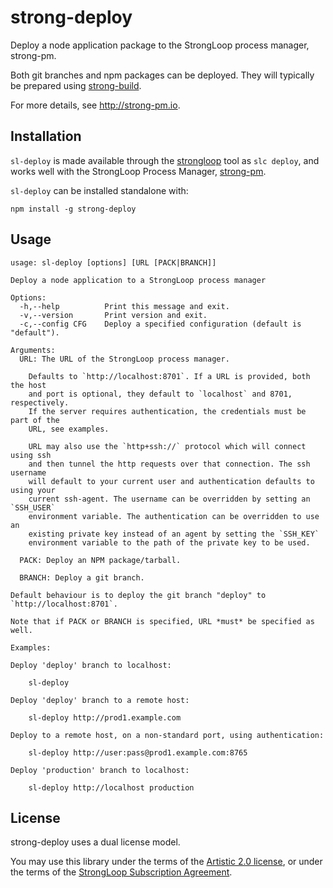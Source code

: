 # strong-deploy

Deploy a node application package to the StrongLoop process manager, strong-pm.

Both git branches and npm packages can be deployed. They will typically be
prepared using [strong-build](http://github.com/strongloop/strong-build).

For more details, see http://strong-pm.io.


## Installation

`sl-deploy` is made available through the
[strongloop](https://github.com/strongloop/strongloop) tool as `slc deploy`, and
works well with the StrongLoop Process Manager,
[strong-pm](https://github.com/strongloop/strong-pm).

`sl-deploy` can be installed standalone with:

    npm install -g strong-deploy


## Usage

```
usage: sl-deploy [options] [URL [PACK|BRANCH]]

Deploy a node application to a StrongLoop process manager

Options:
  -h,--help          Print this message and exit.
  -v,--version       Print version and exit.
  -c,--config CFG    Deploy a specified configuration (default is "default").

Arguments:
  URL: The URL of the StrongLoop process manager.

    Defaults to `http://localhost:8701`. If a URL is provided, both the host
    and port is optional, they default to `localhost` and 8701, respectively.
    If the server requires authentication, the credentials must be part of the
    URL, see examples.

    URL may also use the `http+ssh://` protocol which will connect using ssh
    and then tunnel the http requests over that connection. The ssh username
    will default to your current user and authentication defaults to using your
    current ssh-agent. The username can be overridden by setting an `SSH_USER`
    environment variable. The authentication can be overridden to use an
    existing private key instead of an agent by setting the `SSH_KEY`
    environment variable to the path of the private key to be used.

  PACK: Deploy an NPM package/tarball.

  BRANCH: Deploy a git branch.

Default behaviour is to deploy the git branch "deploy" to
`http://localhost:8701`.

Note that if PACK or BRANCH is specified, URL *must* be specified as well.

Examples:

Deploy 'deploy' branch to localhost:

    sl-deploy

Deploy 'deploy' branch to a remote host:

    sl-deploy http://prod1.example.com

Deploy to a remote host, on a non-standard port, using authentication:

    sl-deploy http://user:pass@prod1.example.com:8765

Deploy 'production' branch to localhost:

    sl-deploy http://localhost production
```

## License

strong-deploy uses a dual license model.

You may use this library under the terms of the [Artistic 2.0 license][],
or under the terms of the [StrongLoop Subscription Agreement][].

[Artistic 2.0 license]: http://opensource.org/licenses/Artistic-2.0
[StrongLoop Subscription Agreement]: http://strongloop.com/license
